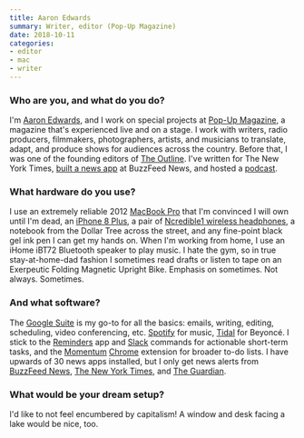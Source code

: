 ```yaml
---
title: Aaron Edwards
summary: Writer, editor (Pop-Up Magazine)
date: 2018-10-11
categories:
- editor
- mac
- writer
---
```


### Who are you, and what do you do?

I'm [Aaron Edwards](https://aaronmedwards.com/ "Aaron's website."), and I work on special projects at [Pop-Up Magazine](https://www.popupmagazine.com/ "A 'live' magazine."), a magazine that's experienced live and on a stage. I work with writers, radio producers, filmmakers, photographers, artists, and musicians to translate, adapt, and produce shows for audiences across the country. Before that, I was one of the founding editors of [The Outline](https://theoutline.com/ "An online publication."). I've written for The New York Times, [built a news app](https://www.buzzfeed.com/aaronedwards/child-im-grown "Aaron's BuzzFeed News post about the app he built.") at BuzzFeed News, and hosted a [podcast](https://theoutline.com/post/3834/rupauls-drag-race-world-dispatch "Aaron's podcast episode on The Outline.").

### What hardware do you use?

I use an extremely reliable 2012 [MacBook Pro][macbook-pro] that I'm convinced I will own until I'm dead, an [iPhone 8 Plus][iphone-8-plus], a pair of [Ncredible1 wireless headphones][ncredible1], a notebook from the Dollar Tree across the street, and any fine-point black gel ink pen I can get my hands on. When I'm working from home, I use an iHome iBT72 Bluetooth speaker to play music. I hate the gym, so in true stay-at-home-dad fashion I sometimes read drafts or listen to tape on an Exerpeutic Folding Magnetic Upright Bike. Emphasis on sometimes. Not always. Sometimes.

### And what software?

The [Google Suite][g-suite] is my go-to for all the basics: emails, writing, editing, scheduling, video conferencing, etc. [Spotify][] for music, [Tidal][] for Beyoncé. I stick to the [Reminders][reminders] app and [Slack][] commands for actionable short-term tasks, and the [Momentum][momentum.2] [Chrome][] extension for broader to-do lists. I have upwards of 30 news apps installed, but I only get news alerts from [BuzzFeed News][buzzfeed-news-ios], [The New York Times][nytimes-ios], and [The Guardian][guardian-ios].

### What would be your dream setup?

I'd like to not feel encumbered by capitalism! A window and desk facing a lake would be nice, too.

[buzzfeed-news-ios]: https://itunes.apple.com/us/app/buzzfeed-news/id981609476 "A client for the news service."
[chrome]: https://www.google.com/intl/en/chrome/browser/ "A WebKit-based browser, where each tab runs in its own thread."
[g-suite]: https://gsuite.google.com/ "A hosted solution for email, calendaring and more."
[guardian-ios]: https://itunes.apple.com/gb/app/the-guardian/id409128287 "A news app."
[iphone-8-plus]: https://en.wikipedia.org/wiki/IPhone_8 "A 5.5 inch smartphone."
[macbook-pro]: https://www.apple.com/macbook-pro/ "A laptop."
[momentum.2]: https://chrome.google.com/webstore/detail/momentum/laookkfknpbbblfpciffpaejjkokdgca "A Chrome extension that displays a dashboard in new tabs."
[ncredible1]: https://ncredibleaudio.com/ncredible1/ "Wireless on-ear headphones."
[nytimes-ios]: https://itunes.apple.com/us/app/nytimes/id284862083 "An iPhone app to grab the latest news from the newspaper."
[reminders]: https://support.apple.com/kb/PH12086?viewlocale=en_US&locale=en_US "A to-do list included with Mac OS X."
[slack]: https://slack.com/ "A collaboration service."
[spotify]: https://www.spotify.com/us/ "A music streaming service."
[tidal]: https://tidal.com/ "A music streaming service."
